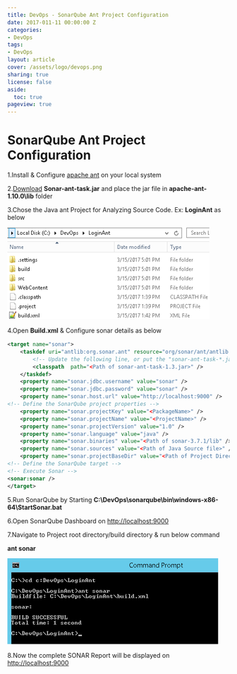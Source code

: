 ```yaml
---
title: DevOps - SonarQube Ant Project Configuration
date: 2017-011-11 00:00:00 Z
categories:
- DevOps
tags:
- DevOps
layout: article
cover: /assets/logo/devops.png
sharing: true
license: false
aside:
  toc: true
pageview: true
---
```



# **SonarQube Ant Project Configuration**



1.Install & Configure [apache ant](http://ant.apache.org/bindownload.cgi) on
your local system



2.[Download](https://mvnrepository.com/artifact/org.codehaus.sonar-plugins/sonar-ant-task/2.1)
**Sonar-ant-task.jar** and place the jar file in **apache-ant-1.10.0\\lib**
folder



3.Chose the Java ant Project for Analyzing Source Code. Ex: **LoginAnt** as
below

![http://localhost:6666/sml/wp-content/uploads/2017/03/SonarQube-Tutorial-SmlCodes-10.png](media/bc77e0be54264c52f2f602f9c1c15335.png)



4.Open **Build.xml** & Configure sonar details as below
```xml
<target name="sonar">
    <taskdef uri="antlib:org.sonar.ant" resource="org/sonar/ant/antlib.xml">        
        <!-- Update the following line, or put the "sonar-ant-task-*.jar" file in your "$HOME/.ant/lib" folder -->        
        <classpath  path="<Path of sonar-ant-task-1.3.jar>" />    
    </taskdef>    
    <property name="sonar.jdbc.username" value="sonar" />
    <property name="sonar.jdbc.password" value="sonar" />
    <property name="sonar.host.url" value="http://localhost:9000" />
<!-- Define the SonarQube project properties -->
    <property name="sonar.projectKey" value="<PackageName>" /> 
    <property name="sonar.projectName" value="<ProjectName>" />
    <property name="sonar.projectVersion" value="1.0" />
    <property name="sonar.language" value="java" />   
    <property name="sonar.binaries" value="<Path of sonar-3.7.1/lib" /> 
    <property name="sonar.sources" value="<Path of Java Source file>" />
    <property name="sonar.projectBaseDir" value="<Path of Project Directory>" />
<!-- Define the SonarQube target -->
<!-- Execute Sonar -->    
<sonar:sonar />
</target>
```


5.Run SonarQube by Starting
**C:\\DevOps\\sonarqube\\bin\\windows-x86-64\\StartSonar.bat**



6.Open SonarQube Dashboard on [http://localhost:9000](http://localhost:9000/)



7.Navigate to Project root directory/build directory & run below command

**ant sonar**

![http://localhost:6666/sml/wp-content/uploads/2017/03/SonarQube-Tutorial-SmlCodes-11.png](media/5aaec19a6791f551f70c0db2aa5d40aa.png)



8.Now the complete SONAR Report will be displayed on
[http://localhost:9000](http://localhost:9000/)


